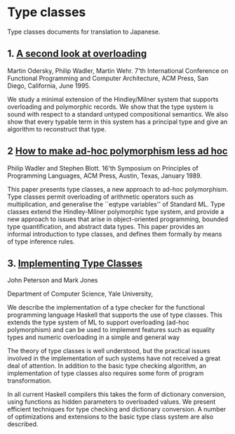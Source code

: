 # Type classes

  Type classes documents for translation to Japanese.

## 1. [A second look at overloading](overload2.md)

  Martin Odersky, Philip Wadler, Martin Wehr. 7'th International Conference on Functional Programming and Computer Architecture, ACM Press, San Diego, California, June 1995.

  We study a minimal extension of the Hindley/Milner system that supports overloading and polymorphic records.
  We show that the type system is sound with respect to a standard untyped compositional semantics.
  We also show that every typable term in this system has a principal type and give an algorithm to reconstruct that type.

## 2 [How to make ad-hoc polymorphism less ad hoc](make.md)

  Philip Wadler and Stephen Blott. 16'th Symposium on Principles of Programming Languages, ACM Press, Austin, Texas, January 1989.

  This paper presents type classes, a new approach to ad-hoc polymorphism.
  Type classes permit overloading of arithmetic operators such as multiplication, and generalise the ``eqtype variables'' of Standard ML.
  Type classes extend the Hindley-Milner polymorphic type system, and provide a new approach to issues that arise in object-oriented programming, bounded type quantification, and abstract data types.
  This paper provides an informal introduction to type classes, and defines them formally by means of type inference rules.

## 3. [Implementing Type Classes](impl_tclass.md)

  John Peterson and Mark Jones

  Department of Computer Science, Yale University,

  We describe the implementation of a type checker for the functional programming language Haskell that supports the use of type classes.
  This extends the type system of ML to support overloading (ad-hoc polymorphism) and can be used to implement features such as equality types and numeric overloading in a simple and general way

  The theory of type classes is well understood, but the practical issues involved in the implementation of such systems have not received a great deal of attention.
  In addition to the basic type checking algorithm, an implementation of type classes also requires some form of program transformation.

  In all current Haskell compilers this takes the form of dictionary conversion, using functions as hidden parameters to overloaded values.
  We present efficient techniques for type checking and dictionary conversion.
  A number of optimizations and extensions to the basic type class system are also described.
